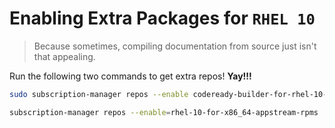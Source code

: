 # Enabling Extra Packages for `RHEL 10`

> Because sometimes, compiling documentation from source just isn't that appealing.

Run the following two commands to get extra repos! **Yay!!!**

```bash
sudo subscription-manager repos --enable codeready-builder-for-rhel-10-x86_64-rpms
```

```bash
subscription-manager repos --enable=rhel-10-for-x86_64-appstream-rpms
```
